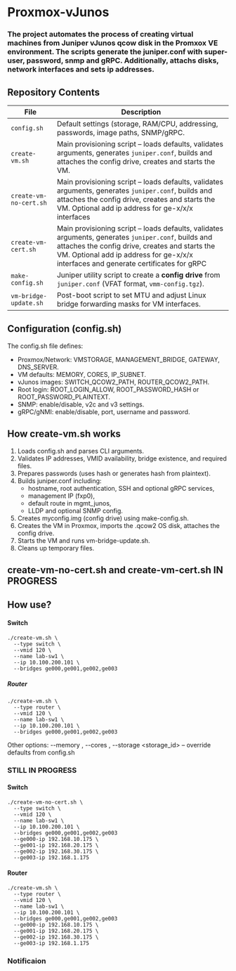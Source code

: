 # Proxmox-vJunos

### The project automates the process of creating virtual machines from Juniper vJunos qcow disk in the Promxox VE environment. The scripts generate the juniper.conf with super-user, password, snmp and gRPC. Additionally, attachs disks, network interfaces and sets ip addresses.

## Repository Contents

| File | Description |
|------|-------------|
| `config.sh` | Default settings (storage, RAM/CPU, addressing, passwords, image paths, SNMP/gRPC. |
| `create-vm.sh` | Main provisioning script – loads defaults, validates arguments, generates `juniper.conf`, builds and attaches the config drive, creates and starts the VM. |
| `create-vm-no-cert.sh` | Main provisioning script – loads defaults, validates arguments, generates `juniper.conf`, builds and attaches the config drive, creates and starts the VM. Optional add ip address for ge-x/x/x interfaces |
| `create-vm-cert.sh` | Main provisioning script – loads defaults, validates arguments, generates `juniper.conf`, builds and attaches the config drive, creates and starts the VM. Optional add ip address for ge-x/x/x interfaces and generate certificates for gRPC|
| `make-config.sh` | Juniper utility script to create a **config drive** from `juniper.conf` (VFAT format, `vmm-config.tgz`). |
| `vm-bridge-update.sh` | Post-boot script to set MTU and adjust Linux bridge forwarding masks for VM interfaces. |

## Configuration (config.sh)
The config.sh file defines:
- Proxmox/Network: VMSTORAGE, MANAGEMENT_BRIDGE, GATEWAY, DNS_SERVER.
- VM defaults: MEMORY, CORES, IP_SUBNET.
- vJunos images: SWITCH_QCOW2_PATH, ROUTER_QCOW2_PATH.
- Root login: ROOT_LOGIN_ALLOW, ROOT_PASSWORD_HASH or ROOT_PASSWORD_PLAINTEXT.
- SNMP: enable/disable, v2c and v3 settings.
- gRPC/gNMI: enable/disable, port, username and password.

## How create-vm.sh works
1. Loads config.sh and parses CLI arguments.
2. Validates IP addresses, VMID availability, bridge existence, and required files.
3. Prepares passwords (uses hash or generates hash from plaintext).
4. Builds juniper.conf including:
    - hostname, root authentication, SSH and optional gRPC services,
    - management IP (fxp0),
    - default route in mgmt_junos,
    - LLDP and optional SNMP config.
5. Creates myconfig.img (config drive) using make-config.sh.
6. Creates the VM in Proxmox, imports the .qcow2 OS disk, attaches the config drive.
7. Starts the VM and runs vm-bridge-update.sh.
8. Cleans up temporary files.

## create-vm-no-cert.sh and create-vm-cert.sh IN PROGRESS

## How use?

#### Switch
```
./create-vm.sh \
  --type switch \
  --vmid 120 \
  --name lab-sw1 \
  --ip 10.100.200.101 \
  --bridges ge000,ge001,ge002,ge003
```
##### Router
```
./create-vm.sh \
  --type router \
  --vmid 120 \
  --name lab-sw1 \
  --ip 10.100.200.101 \
  --bridges ge000,ge001,ge002,ge003
```
Other options:
--memory <MB>, --cores <count>, --storage <storage_id> – override defaults from config.sh

### STILL IN PROGRESS
#### Switch
```
./create-vm-no-cert.sh \
  --type switch \
  --vmid 120 \
  --name lab-sw1 \
  --ip 10.100.200.101 \
  --bridges ge000,ge001,ge002,ge003
  --ge000-ip 192.168.10.175 \
  --ge001-ip 192.168.20.175 \
  --ge002-ip 192.168.30.175 \
  --ge003-ip 192.168.1.175
```
#### Router
```
./create-vm.sh \
  --type router \
  --vmid 120 \
  --name lab-sw1 \
  --ip 10.100.200.101 \
  --bridges ge000,ge001,ge002,ge003
  --ge000-ip 192.168.10.175 \
  --ge001-ip 192.168.20.175 \
  --ge002-ip 192.168.30.175 \
  --ge003-ip 192.168.1.175
```
### Notificaion

